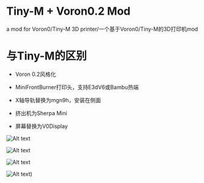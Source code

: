 # Tiny-M + Voron0.2 Mod
a mod for Voron0/Tiny-M 3D printer/一个基于Voron0/Tiny-M的3D打印机mod

# 与Tiny-M的区别

* Voron 0.2风格化

* MiniFrontBurner打印头，支持E3dV6或Bambu热端

* X轴导轨替换为mgn9h，安装在侧面

* 挤出机为Sherpa Mini

* 屏幕替换为V0Display

![Alt text](https://github.com/ix-prism/Tiny-M_V0.138/blob/main/Picture/%E6%B8%B2%E6%9F%93%E5%9B%BE1.jpg)

![Alt text](https://github.com/ix-prism/Tiny-M_V0.138/blob/main/Picture/1200430.jpg)

![Alt text](https://github.com/ix-prism/Tiny-M_V0.138/blob/main/Picture/1200432.jpg)

![Alt text](https://github.com/ix-prism/Tiny-M_V0.138/blob/main/Picture/1200435.jpg))
